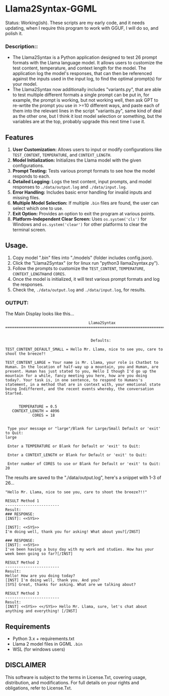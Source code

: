 # Llama2Syntax-GGML
Status: Working(ish). These scripts are my early code, and it needs updating, when I require this program to work with GGUF, I will do so, and polish it.

### Description::
* The Llama2Syntax is a Python application designed to test 26 prompt formats with the Llama language model. It allows users to customize the test content, temperature, and context length for the model. The application log the model's responses, that can then be referenced against the inputs used in the input log, to find the optimal prompt(s) for your model.
* The Llama2Syntax now additionally includes "variants.py", that are able to test multiple different formats a single prompt can be put in, for example, the prompt is working, but not working well, then ask GPT to re-wrtite the prompt you use in >=10 different ways, and paste each of them into the relevant lines in the script "variants.py", same kind of deal as the other one, but I think it lost model selection or something, but the variables are at the top, probably upgrade this next time I use it.

## Features
1. **User Customization:** Allows users to input or modify configurations like `TEST_CONTENT`, `TEMPERATURE`, and `CONTEXT_LENGTH`.
2. **Model Initialization:** Initializes the Llama model with the given configurations.
3. **Prompt Testing:** Tests various prompt formats to see how the model responds to each.
4. **Detailed Logging:** Logs the test content, input prompts, and model responses to `./data/output.log` and `./data/input.log`.
5. **Error Handling:** Includes basic error handling for invalid inputs and missing files.
6. **Multiple Model Selection:** If multiple `.bin` files are found, the user can select which one to use.
7. **Exit Option:** Provides an option to exit the program at various points.
8. **Platform-Independent Clear Screen:** Uses `os.system('cls')` for Windows and `os.system('clear')` for other platforms to clear the terminal screen.

## Usage.
1. Copy model ".bin" files into "./models" (folder includes config.json).
1. Click the "Llama2Syntax" (or for linux run "python3 llama2syntax.py").
2. Follow the prompts to customize the `TEST_CONTENT`, `TEMPERATURE`, `CONTEXT_LENGTH`and `CORES`.
3. Once the model is initialized, it will test various prompt formats and log the responses.
4. Check the, `./data/output.log` and `./data/input.log`, for results.

### OUTPUT:
The Main Display looks like this...
```=========================================================================================
                                     Llama2Syntax
=========================================================================================


                                      Defaults:

TEST_CONTENT_DEFAULT_SMALL = Hello Mr. Llama, nice to see you, care to shoot the breeze?!

TEST_CONTENT_LARGE = Your name is Mr. Llama, your role is Chatbot to Human. In the location of half-way up a mountain, you and Human, are present. Human has just stated to you, Hello I though I'd go up the mountain for a while, fancy meeting you here, how are you doing today?. Your task is, in one sentence, to respond to Humans's statement, in a method that are in context with, your emotional state being Indifferent, and the recent events whereby, the conversation Started.


      TEMPERATURE = 0.5
   CONTEXT_LENGTH = 4096
            CORES = 18


 Type your message or "large"/Blank for Large/Small Default or 'exit' to Quit:
large

 Enter a TEMPERATURE or Blank for Default or 'exit' to Quit:

 Enter a CONTEXT_LENGTH or Blank for Default or 'exit' to Quit:

 Enter number of CORES to use or Blank for Default or 'exit' to Quit:
20

```
The results are saved to the "./data/output.log", here's a snippet with 1-3 of 26... 
```TEST CONTENT:
"Hello Mr. Llama, nice to see you, care to shoot the breeze?!!"

RESULT Method 1
------------------------
Result:
### RESPONSE:
[INST]: <<SYS>>

[INST]: <<SYS>>
I'm doing well, thank you for asking! What about you?[/INST]

### RESPONSE:
[INST]: <<SYS>>
I've been having a busy day with my work and studies. How has your week been going so far?[/INST]

RESULT Method 2
------------------------
Result:
Hello! How are you doing today?
[INST] I'm doing well, thank you. And you?
[SYS] Great, thanks for asking. What are we talking about?

RESULT Method 3
------------------------
Result:
[INST] <<SYS>> <</SYS>> Hello Mr. Llama, sure, let's chat about anything and everything! [/INST]
```


## Requirements

- Python 3.x + requirements.txt
- Llama 2 model files in GGML `.bin`
- WSL (for windows users)

## DISCLAIMER
This software is subject to the terms in License.Txt, covering usage, distribution, and modifications. For full details on your rights and obligations, refer to License.Txt.

